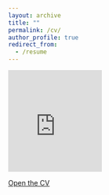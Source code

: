 ```yaml
---
layout: archive
title: ""
permalink: /cv/
author_profile: true
redirect_from:
  - /resume
---
```


<embed width="191" height="207" name="plugin" src="http://yash-vekaria.github.io/files/yash_vekaria_cv.pdf" type="application/pdf">

[Open the CV](http://yash-vekaria.github.io/files/yash_vekaria_cv.pdf)
